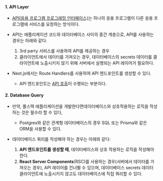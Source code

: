 
#### 1. API Layer

- [API(응용 프로그램 프로그래밍 인터페이스)](https://www.cloudflare.com/learning/security/api/what-is-an-api/)는 하나의 응용 프로그램이 다른 응용 프로그램에 서비스를 요청하는 방식이다.

- API는 애플리케이션 코드와 데이터베이스 사이의 중간 계층으로, API를 사용하는 경우는 아래와 같다.
	1. 3rd party 서비스를 사용하여 API를 제공하는 경우
	2. 클라이언트에서 데이터를 가져오는 경우, 데이터베이스의 secrets 데이터를 클라이언트에 노출시키지 않기 위해 서버에서 실행되는 API 레이어가 필요하다.

- Next.js에서는 Route Handlers를 사용하여 API 엔드포인트를 생성할 수 있다.
	- API 엔드포인트는 [API 호출](https://www.cloudflare.com/learning/security/api/what-is-api-call/)이 수행되는 부분이다.


#### 2. Database Query

- 만약, 풀스택 애플리케이션을 개발한다면데이터베이스와 상호작용하는 로직을 작성하는 것은 필수라 할 수 있다, 
	-  Postgres와 같은 관계형 데이터베이스의 경우 SQL 또는 Prisma와 같은 ORM을 사용할 수 있다.

- 데이터베이스 쿼리를 작성해야 하는 경우는 아래와 같다:
	1. **API 엔드포인트를 생성할 때**, 데이터베이스와 상호 작용하는 로직을 작성해야 한다.
	2. **React Server Components**(RSC)를 사용하는 경우(서버에서 데이터를 가져오는 경우), API 레이어를 건너뛸 수 있으며, 데이터베이스 secrets 데이터 클라이언트에 노출시키지 않고도 데이터베이스에 직접 쿼리할 수 있다.